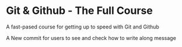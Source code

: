 # Git & Github - The Full Course

A fast-pased course for getting up to speed with Git and Github

A New commit for users to see and check how to write along message
